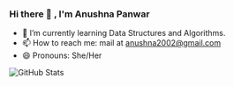 ### Hi there 👋 , I'm Anushna Panwar
- 🌱 I’m currently learning Data Structures and Algorithms.
- 📫 How to reach me: mail at anushna2002@gmail.com
- 😄 Pronouns: She/Her

![GitHub Stats](https://github-readme-stats.vercel.app/api?username=anushna9&theme=nightowl)

<!--
**anushna9/anushna9** is a ✨ _special_ ✨ repository because its `README.md` (this file) appears on your GitHub profile.

Here are some ideas to get you started:

- 🔭 I’m currently working on ...
- 🌱 I’m currently learning ...
- 👯 I’m looking to collaborate on ...
- 🤔 I’m looking for help with ...
- 💬 Ask me about ...
- 📫 How to reach me: ...
- 😄 Pronouns: ...
- ⚡ Fun fact: ...
-->
